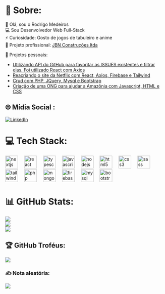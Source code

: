 # 💫 Sobre:
 👋  Olá, sou o Rodrigo Medeiros <br>
 💻  Sou Desenvolvedor Web Full-Stack <br> 
 ⚡  Curiosidade: Gosto de jogos de tabuleiro e anime<br>
 💼  Projeto profissional: [JBN Construções ltda]( https://github.com/rodrigoMedeiros0/jbn-freelancer)

 
 🌱  Projetos pessoais:
 
 -  [Utilizando API do GitHub para favoritar as ISSUES existentes e filtrar elas. Foi utilizado React com Axios](https://github.com/rodrigoMedeiros0/project-repositoryGIT)
 -  [Reacriando o site da Netflix com React, Axios, Firebase e Tailwind](https://github.com/rodrigoMedeiros0/netflix-project-ReactAndFirebase)
 -  [Crud com PHP, JQuery, Mysql e Bootstrap](https://github.com/rodrigoMedeiros0/crud-php-jquery)
 -  [Criação de uma ONG para ajudar a Amazônia com Javascript, HTML e CSS](https://github.com/rodrigoMedeiros0/Project-amazonia)

## 🌐 Mídia Social :
  [![LinkedIn](https://img.shields.io/badge/LinkedIn-%230077B5.svg?logo=linkedin&logoColor=white)](https://linkedin.com/in/rodrigo--medeiros)  

# 💻 Tech Stack:


<p align="left">
  <div align="left">
  <img src="https://cdn.jsdelivr.net/gh/devicons/devicon/icons/nextjs/nextjs-original.svg" height="40" alt="nextjs logo"  />
  <img width="12" />
  <img src="https://cdn.jsdelivr.net/gh/devicons/devicon/icons/react/react-original.svg" height="40" alt="react logo"  />
  <img width="12" />
  <img src="https://cdn.jsdelivr.net/gh/devicons/devicon/icons/typescript/typescript-original.svg" height="40" alt="typescript logo"  />
  <img width="12" />
  <img src="https://cdn.jsdelivr.net/gh/devicons/devicon/icons/javascript/javascript-original.svg" height="40" alt="javascript logo"  />
  <img width="12" />
  <img src="https://cdn.jsdelivr.net/gh/devicons/devicon/icons/nodejs/nodejs-original.svg" height="40" alt="nodejs logo"  />
  <img width="12" />
  <img src="https://cdn.jsdelivr.net/gh/devicons/devicon/icons/html5/html5-original.svg" height="40" alt="html5 logo"  />
  <img width="12" />
  <img src="https://cdn.jsdelivr.net/gh/devicons/devicon/icons/css3/css3-original.svg" height="40" alt="css3 logo"  />
  <img width="12" />
  <img src="https://cdn.jsdelivr.net/gh/devicons/devicon/icons/sass/sass-original.svg" height="40" alt="sass logo"  />
  <img width="12" />
  <img src="https://cdn.jsdelivr.net/gh/devicons/devicon/icons/tailwindcss/tailwindcss-original-wordmark.svg" height="40" alt="tailwindcss logo"  />
  <img width="12" />
  <img src="https://cdn.jsdelivr.net/gh/devicons/devicon/icons/php/php-original.svg" height="40" alt="php logo"  />
  <img width="12" />
  <img src="https://cdn.jsdelivr.net/gh/devicons/devicon/icons/mongodb/mongodb-original.svg" height="40" alt="mongodb logo"  />
  <img width="12" />
  <img src="https://cdn.jsdelivr.net/gh/devicons/devicon/icons/firebase/firebase-plain.svg" height="40" alt="firebase logo"  />
  <img width="12" />
  <img src="https://cdn.jsdelivr.net/gh/devicons/devicon/icons/mysql/mysql-original.svg" height="40" alt="mysql logo"  />
  <img width="12" />
  <img src="https://cdn.jsdelivr.net/gh/devicons/devicon/icons/bootstrap/bootstrap-original.svg" height="40" alt="bootstrap logo"  />
</div>

###


 
  
</p>

# 📊 GitHub Stats:
![](https://github-readme-stats.vercel.app/api?username=rodrigomedeiros0&theme=dracula&hide_border=false&include_all_commits=false&count_private=false)<br/>
![](https://github-readme-streak-stats.herokuapp.com/?user=rodrigomedeiros0&theme=dracula&hide_border=false)<br/>
![](https://github-readme-stats.vercel.app/api/top-langs/?username=rodrigomedeiros0&theme=dracula&hide_border=false&include_all_commits=false&count_private=false&layout=compact)

## 🏆 GitHub Troféus:
![](https://github-profile-trophy.vercel.app/?username=rodrigomedeiros0&theme=dracula&no-frame=true&no-bg=false&margin-w=4)

### ✍️ Nota aleatória:
![](https://quotes-github-readme.vercel.app/api?type=horizontal&theme=radical)




